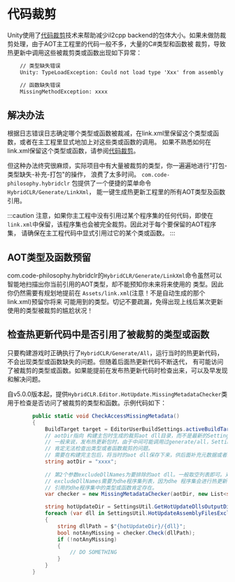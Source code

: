 # 代码裁剪

Unity使用了[代码裁剪](https://docs.unity3d.com/Manual/ManagedCodeStripping.html)技术来帮助减少il2cpp backend的包体大小。如果未做防裁剪处理，由于AOT主工程里的代码一般不多，大量的C#类型和函数被
裁剪，导致热更新中调用这些被裁剪类或函数出现如下异常：

```txt
    // 类型缺失错误
    Unity: TypeLoadException: Could not load type 'Xxx' from assembly 'yyy'

    // 函数缺失错误
    MissingMethodException: xxxx
```

## 解决办法

根据日志错误日志确定哪个类型或函数被裁减，在link.xml里保留这个类型或函数，或者在主工程里显式地加上对这些类或函数的调用。
如果不熟悉如何在link.xml保留这个类型或函数，请参阅[代码裁剪](https://docs.unity3d.com/Manual/ManagedCodeStripping.html)。

但这种办法终究很麻烦，实际项目中有大量被裁剪的类型，你一遍遍地进行"打包-类型缺失-补充-打包"的操作，
浪费了太多时间。 `com.code-philosophy.hybridclr` 包提供了一个便捷的菜单命令`HybridCLR/Generate/LinkXml`，
能一键生成热更新工程里的所有AOT类型及函数引用。

:::caution
注意，如果你主工程中没有引用过某个程序集的任何代码，即使在`link.xml`中保留，该程序集也会被完全裁剪。因此对于每个要保留的AOT程序集，
请确保在主工程代码中显式引用过它的某个类或函数。
:::

## AOT类型及函数预留

com.code-philosophy.hybridclr的`HybridCLR/Generate/LinkXml`命令虽然可以智能地扫描出你当前引用的AOT类型，却不能预知你未来将来使用的
类型。因此你仍然需要有规划地提前在 `Assets/link.xml`(注意！不是自动生成的那个link.xml)预留你将来
可能用到的类型。切记不要疏漏，免得出现上线后某次更新使用的类型被裁剪的尴尬状况！


## 检查热更新代码中是否引用了被裁剪的类型或函数

只要构建游戏时正确执行了`HybridCLR/Generate/All`，运行当时的热更新代码，不会出现类型或函数缺失的问题。但随着后面热更新代码不断迭代，
有可能访问了被裁剪的类型或函数。如果能提前在发布热更新代码时检查出来，可以及早发现和解决问题。

自v5.0.0版本起，提供`HybridCLR.Editor.HotUpdate.MissingMetadataChecker`类用于检查是否访问了被裁剪的类型和函数。示例代码如下：

```csharp
        public static void CheckAccessMissingMetadata()
        {
            BuildTarget target = EditorUserBuildSettings.activeBuildTarget;
            // aotDir指向 构建主包时生成的裁剪aot dll目录，而不是最新的SettingsUtil.GetAssembliesPostIl2CppStripDir(target)目录。
            // 一般来说，发布热更新包时，由于中间可能调用过generate/all，SettingsUtil.GetAssembliesPostIl2CppStripDir(target)目录中包含了最新的aot dll，
            // 肯定无法检查出类型或者函数裁剪的问题。
            // 需要在构建完主包后，将当时的aot dll保存下来，供后面补充元数据或者裁剪检查。
            string aotDir = "xxxx"; 
            
            // 第2个参数excludeDllNames为要排除的aot dll。一般取空列表即可。对于旗舰版本用户，
            // excludeDllNames需要为dhe程序集列表，因为dhe 程序集会进行热更新，热更新代码中
            // 引用的dhe程序集中的类型或函数肯定存在。
            var checker = new MissingMetadataChecker(aotDir, new List<string>());

            string hotUpdateDir = SettingsUtil.GetHotUpdateDllsOutputDirByTarget(target);
            foreach (var dll in SettingsUtil.HotUpdateAssemblyFilesExcludePreserved)
            {
                string dllPath = $"{hotUpdateDir}/{dll}";
                bool notAnyMissing = checker.Check(dllPath);
                if (!notAnyMissing)
                {
                    // DO SOMETHING
                }
            }
        }

```

